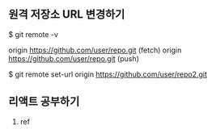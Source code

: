 ## 원격 저장소 URL 변경하기
$ git remote -v
 	
origin  https://github.com/user/repo.git (fetch)
origin  https://github.com/user/repo.git (push)

$ git remote set-url origin https://github.com/user/repo2.git

## 리액트 공부하기
1. ref